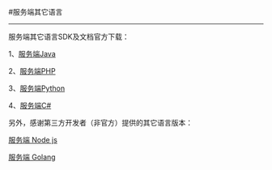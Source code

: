 #服务端其它语言
<hr>

服务端其它语言SDK及文档官方下载：

1、<a href="http://xg.qq.com/pigeon_v2/resource/sdk/Xg-Push-SDK-JAVA-1.1.8.zip">服务端Java</a>

2、<a href="http://xg.qq.com/pigeon_v2/resource/sdk/Xg-Push-SDK-PHP-1.1.9.zip">服务端PHP</a>

3、<a href="http://xg.qq.com/pigeon_v2/resource/sdk/Xg-Push-SDK-Python-1.1.8.zip">服务端Python</a>

4、<a href="http://xg.qq.com/pigeon_v2/resource/sdk/Xg-Push-SDK-CSharp-1.1.9.zip">服务端C#</a>



另外，感谢第三方开发者（非官方）提供的其它语言版本：

<a href="https://github.com/huangnaiang/xinge-node-sdk">服务端 Node js</a>

<a href="https://github.com/xingePush/xinge-api-Golang">服务端 Golang</a>



